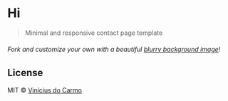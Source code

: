 # Hi

> Minimal and responsive contact page template

###### Fork and customize your own with a beautiful [blurry background image](https://google.com/search?q=free+blurry+backgrounds&oq=free+blurry+backgrounds)!


## License

MIT © [Vinícius do Carmo](http://vinimdocarmo.js.org)
